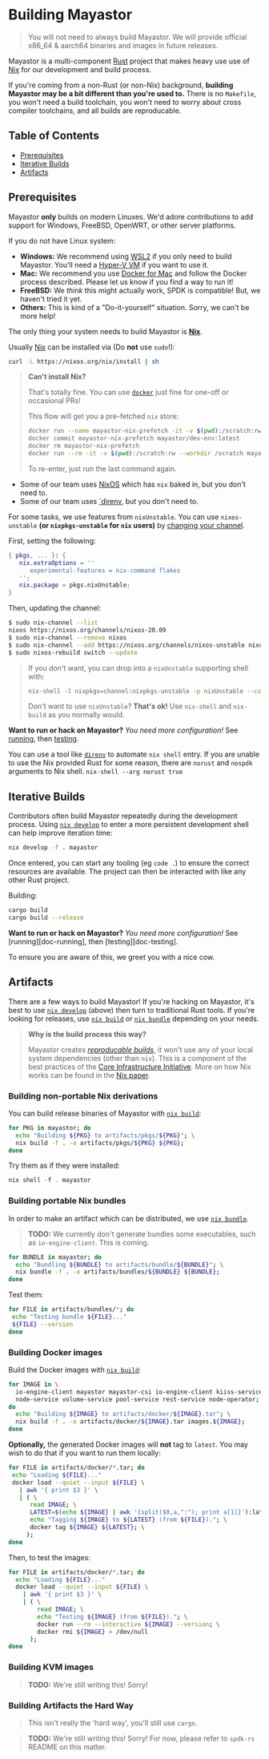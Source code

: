 # Building Mayastor

> You will not need to always build Mayastor. We will provide official x86_64
> & aarch64 binaries and images in future releases.

Mayastor is a multi-component [Rust][rust-lang] project that makes heavy use use of
[Nix][nix-explore] for our development and build process.

If you're coming from a non-Rust (or non-Nix) background, **building Mayastor may be a bit
different than you're used to.** There is no `Makefile`, you won't need a build toolchain,
you won't need to worry about cross compiler toolchains, and all builds are reproducable.

## Table of Contents

- [Prerequisites](#Prerequisites)
- [Iterative Builds](#Iterative-Builds)
- [Artifacts](#Artifacts)

## Prerequisites

Mayastor **only** builds on modern Linuxes. We'd adore contributions to add support for
Windows, FreeBSD, OpenWRT, or other server platforms.

If you do not have Linux system:

- **Windows:** We recommend using [WSL2][windows-wsl2] if you only need to
  build Mayastor. You'll need a [Hyper-V VM][windows-hyperv] if you want to use it.
- **Mac:** We recommend you use [Docker for Mac][docker-install]
  and follow the Docker process described. Please let us know if you find a way to
  run it!
- **FreeBSD:** We _think_ this might actually work, SPDK is compatible! But, we haven't
  tried it yet.
- **Others:** This is kind of a "Do-it-yourself" situation. Sorry, we can't be more help!

The only thing your system needs to build Mayastor is [**Nix**][nix-install].

Usually [Nix][nix-install] can be installed via (Do **not** use `sudo`!):

```bash
curl -L https://nixos.org/nix/install | sh
```

> **Can't install Nix?**
>
> That's totally fine. You can use [`docker`][docker-install] just fine for one-off or occasional PRs!
>
> This flow will get you a pre-fetched `nix` store:
>
> ```bash
> docker run --name mayastor-nix-prefetch -it -v $(pwd):/scratch:rw --privileged --workdir /scratch nixos/nix nix-shell --run "exit 0"
> docker commit mayastor-nix-prefetch mayastor/dev-env:latest
> docker rm mayastor-nix-prefetch
> docker run --rm -it -v $(pwd):/scratch:rw --workdir /scratch mayastor/dev-env:latest nix-shell
> ```
>
> To re-enter, just run the last command again.

- Some of our team uses [NixOS][nixos] which has `nix` baked in, but you don't need to.
- Some of our team uses [`direnv][direnv], but you don't need to.

For some tasks, we use features from `nixUnstable`. You can use `nixos-unstable`
**(or `nixpkgs-unstable` for `nix` users)** by [changing your channel][nix-channel].

First, setting the following:

```nix
{ pkgs, ... }: {
   nix.extraOptions = ''
      experimental-features = nix-command flakes
   '';
   nix.package = pkgs.nixUnstable;
}
```

Then, updating the channel:

```bash
$ sudo nix-channel --list
nixos https://nixos.org/channels/nixos-20.09
$ sudo nix-channel --remove nixos
$ sudo nix-channel --add https://nixos.org/channels/nixos-unstable nixos
$ sudo nixos-rebuild switch --update
```

> If you don't want, you can drop into a
> `nixUnstable` supporting shell with:
>
> ```bash
> nix-shell -I nixpkgs=channel:nixpkgs-unstable -p nixUnstable --command "nix --experimental-features 'nix-command flakes' develop -f . mayastor"
> ```
>
> Don't want to use `nixUnstable`? **That's ok!** Use `nix-shell` and `nix-build` as you normally would.

**Want to run or hack on Mayastor?** _You need more configuration!_ See
[running][doc-run], then [testing][doc-test].

You can use a tool like [`direnv`][direnv] to automate `nix shell` entry.
If you are unable to use the Nix provided Rust for some reason, there are `norust` and
`nospdk` arguments to Nix shell. `nix-shell --arg norust true`

## Iterative Builds

Contributors often build Mayastor repeatedly during the development process.
Using [`nix develop`][nix-develop] to enter a more persistent development shell can help improve
iteration time:

```bash
nix develop -f . mayastor
```

Once entered, you can start any tooling (eg `code .`) to ensure the correct resources are available.
The project can then be interacted with like any other Rust project.

Building:

```bash
cargo build
cargo build --release
```

**Want to run or hack on Mayastor?** _You need more configuration!_ See
[running][doc-running], then [testing][doc-testing].

To ensure you are aware of this, we greet you with a nice cow.

## Artifacts

There are a few ways to build Mayastor! If you're hacking on Mayastor, it's best to use
[`nix develop`][nix-develop] (above) then turn to traditional Rust tools. If you're looking for releases,
use [`nix build`][nix-build] or [`nix bundle`][nix-bundle] depending on your needs.

> **Why is the build process this way?**
>
> Mayastor creates [_reproducable builds_][reproducable-builds], it won't use any of your
> local system dependencies (other than `nix`). This is a component of the best practices of the
> [Core Infrastructure Initiative][cii-best-practices]. More on how Nix works can be found in the
> [Nix paper][nix-paper].

### Building non-portable Nix derivations

You can build release binaries of Mayastor with [`nix build`][nix-build]:

```bash
for PKG in mayastor; do
  echo "Building ${PKG} to artifacts/pkgs/${PKG}"; \
  nix build -f . -o artifacts/pkgs/${PKG} ${PKG};
done
```

Try them as if they were installed:

```rust
nix shell -f . mayastor
```

### Building portable Nix bundles

In order to make an artifact which can be distributed, we use [`nix bundle`][nix-bundle].

> **TODO:** We currently don't generate bundles some executables, such as
> `io-engine-client`. This is coming.

```bash
for BUNDLE in mayastor; do
  echo "Bundling ${BUNDLE} to artifacts/bundle/${BUNDLE}"; \
  nix bundle -f . -o artifacts/bundles/${BUNDLE} ${BUNDLE};
done
```

Test them:

```bash
for FILE in artifacts/bundles/*; do
 echo "Testing bundle ${FILE}..."
 ${FILE} --version
done
```

### Building Docker images

Build the Docker images with [`nix build`][nix-build]:

```bash
for IMAGE in \
  io-engine-client mayastor mayastor-csi io-engine-client kiiss-service \
  node-service volume-service pool-service rest-service node-operator; \
do
  echo "Building ${IMAGE} to artifacts/docker/${IMAGE}.tar"; \
  nix build -f . -o artifacts/docker/${IMAGE}.tar images.${IMAGE};
done
```

**Optionally,** the generated Docker images will **not** tag to `latest`. You may wish to do that if
you want to run them locally:

```bash
for FILE in artifacts/docker/*.tar; do
 echo "Loading ${FILE}..."
 docker load --quiet --input ${FILE} \
   | awk '{ print $3 }' \
   | ( \
      read IMAGE; \
      LATEST=$(echo ${IMAGE} | awk '{split($0,a,":"); print a[1]}'):latest; \
      echo "Tagging ${IMAGE} to ${LATEST} (from ${FILE})."; \
      docker tag ${IMAGE} ${LATEST}; \
     );
done
```

Then, to test the images:

```bash
for FILE in artifacts/docker/*.tar; do
  echo "Loading ${FILE}..."
  docker load --quiet --input ${FILE} \
    | awk '{ print $3 }' \
    | ( \
        read IMAGE; \
        echo "Testing ${IMAGE} (from ${FILE})."; \
        docker run --rm --interactive ${IMAGE} --version; \
        docker rmi ${IMAGE} > /dev/null
      );
done
```

### Building KVM images

> **TODO:** We're still writing this! Sorry!

### Building Artifacts the Hard Way

> This isn't really the 'hard way', you'll still use `cargo`.

> **TODO:** We're still writing this! Sorry! For now, please refer to
> `spdk-rs` README on this matter.

[doc-run]: ./run.md
[doc-test]: ./test.md
[direnv]: https://direnv.net/
[nix-explore]: https://nixos.org/explore.html
[nix-install]: https://nixos.org/download.html
[nix-develop]: https://nixos.org/manual/nix/unstable/command-ref/new-cli/nix3-develop.html
[nix-paper]: https://edolstra.github.io/pubs/nixos-jfp-final.pdf
[nix-build]: https://nixos.org/manual/nix/unstable/command-ref/new-cli/nix3-build.html
[nix-bundle]: https://nixos.org/manual/nix/unstable/command-ref/new-cli/nix3-bundle.html
[nix-shell]: https://nixos.org/manual/nix/unstable/command-ref/new-cli/nix3-shell.html
[nix-channel]: https://nixos.wiki/wiki/Nix_channels
[nixos]: https://nixos.org/
[rust-lang]: https://www.rust-lang.org/
[windows-wsl2]: https://wiki.ubuntu.com/WSL#Ubuntu_on_WSL
[windows-hyperv]: https://wiki.ubuntu.com/Hyper-V
[docker-install]: https://docs.docker.com/get-docker/
[reproducable-builds]: https://reproducible-builds.org/
[cii-best-practices]: https://www.coreinfrastructure.org/programs/best-practices-program/
[direnv]: https://direnv.net/
